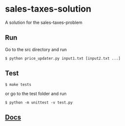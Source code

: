 # sales-taxes-solution

A solution for the sales-taxes-problem

## Run
Go to the src directory and run

```
$ python price_updater.py input1.txt [input2.txt ...]

```

## Test

```
$ make tests
```

or go to the test folder and run

```
$ python -m unittest -v test.py
```

## [Docs](https://riccap.github.io/sales-taxes-solution)